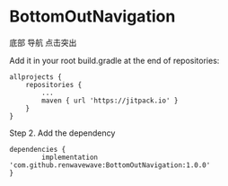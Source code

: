 # BottomOutNavigation
底部 导航 点击突出

Add it in your root build.gradle at the end of repositories:



	allprojects {
		repositories {
			...
			maven { url 'https://jitpack.io' }
		}
	}
	
	
Step 2. Add the dependency

	dependencies {
	        implementation 'com.github.renwavewave:BottomOutNavigation:1.0.0'
	}
